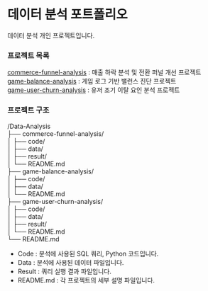 # 데이터 분석 포트폴리오
데이터 분석 개인 프로젝트입니다.  
### 프로젝트 목록
[commerce-funnel-analysis](https://github.com/0-SHINN/data-analysis-projects/tree/main/commerce-funnel-analysis) : 매출 하락 분석 및 전환 퍼널 개선 프로젝트  
[game-balance-analysis](https://github.com/0-SHINN/data-analysis-projects/tree/main/game-balance-analysis) : 게임 로그 기반 밸런스 진단 프로젝트  
[game-user-churn-analysis](https://github.com/0-SHINN/data-analysis-projects/tree/main/game-user-churn-analysis) : 유저 조기 이탈 요인 분석 프로젝트   
 
### 프로젝트 구조
/Data-Analysis  
 ├── commerce-funnel-analysis/  
 │   ├── code/  
 │   ├── data/  
 │   ├── result/  
 │   └── README.md  
 ├── game-balance-analysis/  
 │   ├── code/  
 │   ├── data/  
 │   └── README.md  
 ├── game-user-churn-analysis/  
 │   ├── code/  
 │   ├── data/  
 │   ├── result/  
 │   └── README.md    
 └── README.md  
- Code : 분석에 사용된 SQL 쿼리, Python 코드입니다.
- Data : 분석에 사용된 데이터 파일입니다.
- Result : 쿼리 실행 결과 파일입니다.
- README.md : 각 프로젝트의 세부 설명 파일입니다.
